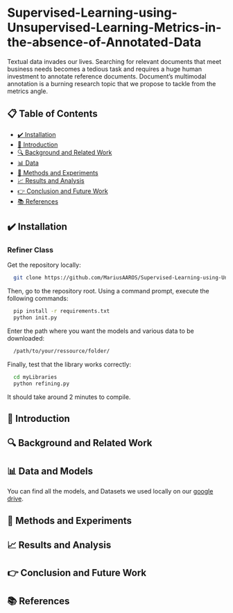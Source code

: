 # Supervised-Learning-using-Unsupervised-Learning-Metrics-in-the-absence-of-Annotated-Data

Textual data invades our lives. Searching for relevant documents that meet business needs becomes a tedious task and requires a huge human investment to annotate reference documents. Document’s multimodal annotation is a burning research topic that we propose to tackle from the metrics angle.

## 📋 Table of Contents

- [✔️ Installation](#-installation)
- [👋 Introduction](#-introduction)
- [🔍 Background and Related Work](#-background-and-related-work)
- [📊 Data](#-data)
- [🧪 Methods and Experiments](#-methods-and-experiments)
- [📈 Results and Analysis](#-results-and-analysis)
- [👉 Conclusion and Future Work](#-conclusion-and-future-work)
- [📚 References](#-references)

## ✔️ Installation

### Refiner Class

Get the repository locally: 
```sh
  git clone https://github.com/MariusAAROS/Supervised-Learning-using-Unsupervised-Learning-Metrics-in-the-absence-of-Annotated-Data.git
```
Then, go to the repository root. Using a command prompt, execute the following commands: 
```sh
  pip install -r requirements.txt
  python init.py
```
Enter the path where you want the models and various data to be downloaded: 
```sh
  /path/to/your/ressource/folder/
```
Finally, test that the library works correctly: 
```sh
  cd myLibraries
  python refining.py
```
It should take around 2 minutes to compile.


## 👋 Introduction


## 🔍 Background and Related Work


## 📊 Data and Models

You can find all the models, and Datasets we used locally on our [google drive](https://drive.google.com/drive/folders/1pNH8_-6YiCam8diVJ2NICbjJsQQDX6X1?usp=share_link).


## 🧪 Methods and Experiments


## 📈 Results and Analysis


## 👉 Conclusion and Future Work


## 📚 References
